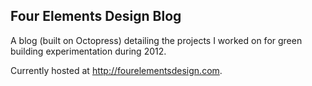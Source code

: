 ## Four Elements Design Blog

A blog (built on Octopress) detailing the projects I worked on for green building experimentation during 2012.

Currently hosted at <http://fourelementsdesign.com>. 

